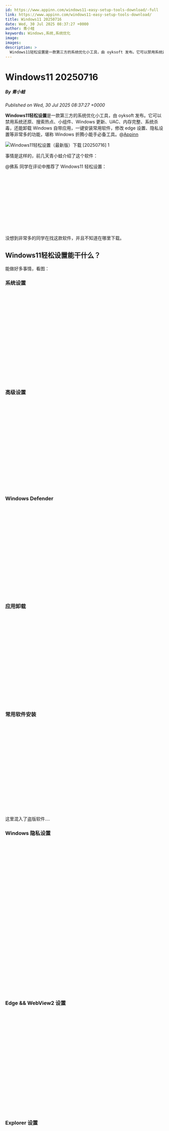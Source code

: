 ```yaml
---
id: https://www.appinn.com/windows11-easy-setup-tools-download/-full
link: https://www.appinn.com/windows11-easy-setup-tools-download/
title: Windows11 20250716
date: Wed, 30 Jul 2025 08:37:27 +0000
author: 青小蛙
keywords: Windows,系统,系统优化
image: 
images: 
description: >
  Windows11轻松设置是一款第三方的系统优化小工具，由 oyksoft 发布。它可以禁用系统还原、搜索热点、小组件、Windows 更新、UAC、内存完整、系统杀毒，还能卸载 Windows 自带应用，一键安装常用软件，修改 edge 设置、隐私设置等非常多的功能，堪称 Windows 折腾小能手必备工具。@Appinn事情是这样的，前几天青小蛙介绍了这个软件：@佛系 同学在评论中推荐了 Windows11 轻松设置：没想到非常多的同学在找这款软件，并且不知道在哪里下载。Windows11轻松设置能干什么？能做好多事情，看图：系统设置高级设置Windows Defender应用卸载常用软件安装这里混入了盗版软件….Windows 隐私设置Edge &amp;&amp; WebView2 设置Explorer 设置其他设置获取开发者 @oyksoft 在B站有一个发布页面，软件很小，只有240KB。青小蛙提供一个分流：夸克｜百度｜城通 (访问密码: 5712)注意Windows11轻松设置修改了很多原生的系统设置，如果你不知道哪个功能是做什么的，就不要动它。是的，别折腾，别折腾，别折腾。原文：https://www.appinn.com/windows11-easy-setup-tools-download/
---
```

# Windows11 20250716
##### By 青小蛙
_Published on Wed, 30 Jul 2025 08:37:27 +0000_

**Windows11轻松设置**是一款第三方的系统优化小工具，由 oyksoft 发布。它可以禁用系统还原、搜索热点、小组件、Windows 更新、UAC、内存完整、系统杀毒，还能卸载 Windows 自带应用，一键安装常用软件，修改 edge 设置、隐私设置等非常多的功能，堪称 Windows 折腾小能手必备工具。@[Appinn](https://www.appinn.com/windows11-easy-setup-tools-download/)

![Windows11轻松设置（最新版）下载 [20250716] 1](https://do-cdn.appinn.com/static3/images/2025/07/Copy-of-appinn-homework-2025-07-30T163224.554.jpg "Windows11轻松设置（最新版）下载 [20250716] 1")

事情是这样的，前几天青小蛙介绍了这个软件：

@佛系 同学在评论中推荐了 Windows11 轻松设置：

![Windows11轻松设置（最新版）下载 [20250716] 2](data:image/svg+xml,%3Csvg%20xmlns='http://www.w3.org/2000/svg'%20viewBox='0%200%201174%20418'%3E%3C/svg%3E "Windows11轻松设置（最新版）下载 [20250716] 2")

没想到非常多的同学在找这款软件，并且不知道在哪里下载。

Windows11轻松设置能干什么？
------------------

能做好多事情，看图：

### 系统设置

![Windows11轻松设置（最新版）下载 [20250716] 3](data:image/svg+xml,%3Csvg%20xmlns='http://www.w3.org/2000/svg'%20viewBox='0%200%201708%20962'%3E%3C/svg%3E "Windows11轻松设置（最新版）下载 [20250716] 3")

### 高级设置

![Windows11轻松设置（最新版）下载 [20250716] 4](data:image/svg+xml,%3Csvg%20xmlns='http://www.w3.org/2000/svg'%20viewBox='0%200%201664%20912'%3E%3C/svg%3E "Windows11轻松设置（最新版）下载 [20250716] 4")

### Windows Defender

![Windows11轻松设置（最新版）下载 [20250716] 5](data:image/svg+xml,%3Csvg%20xmlns='http://www.w3.org/2000/svg'%20viewBox='0%200%201654%20920'%3E%3C/svg%3E "Windows11轻松设置（最新版）下载 [20250716] 5")

### 应用卸载

![Windows11轻松设置（最新版）下载 [20250716] 6](data:image/svg+xml,%3Csvg%20xmlns='http://www.w3.org/2000/svg'%20viewBox='0%200%201658%20920'%3E%3C/svg%3E "Windows11轻松设置（最新版）下载 [20250716] 6")

### 常用软件安装

![Windows11轻松设置（最新版）下载 [20250716] 7](data:image/svg+xml,%3Csvg%20xmlns='http://www.w3.org/2000/svg'%20viewBox='0%200%201648%20914'%3E%3C/svg%3E "Windows11轻松设置（最新版）下载 [20250716] 7")

这里混入了盗版软件….

### Windows 隐私设置

![Windows11轻松设置（最新版）下载 [20250716] 8](data:image/svg+xml,%3Csvg%20xmlns='http://www.w3.org/2000/svg'%20viewBox='0%200%201266%201196'%3E%3C/svg%3E "Windows11轻松设置（最新版）下载 [20250716] 8")

### Edge && WebView2 设置

![Windows11轻松设置（最新版）下载 [20250716] 9](data:image/svg+xml,%3Csvg%20xmlns='http://www.w3.org/2000/svg'%20viewBox='0%200%201624%201020'%3E%3C/svg%3E "Windows11轻松设置（最新版）下载 [20250716] 9")

### Explorer 设置

![Windows11轻松设置（最新版）下载 [20250716] 10](data:image/svg+xml,%3Csvg%20xmlns='http://www.w3.org/2000/svg'%20viewBox='0%200%201062%20709'%3E%3C/svg%3E "Windows11轻松设置（最新版）下载 [20250716] 10")

### 其他设置

![Windows11轻松设置（最新版）下载 [20250716] 11](data:image/svg+xml,%3Csvg%20xmlns='http://www.w3.org/2000/svg'%20viewBox='0%200%201006%20673'%3E%3C/svg%3E "Windows11轻松设置（最新版）下载 [20250716] 11")

获取
--

开发者 @oyksoft 在B站有一个[发布页面](https://www.bilibili.com/opus/904672369138729017)，软件很小，只有240KB。

青小蛙提供一个分流：[夸克](https://pan.quark.cn/s/f6221644ccb3)｜[百度](https://pan.baidu.com/s/5A3ImEZUmBYDnNmRiMgu82g)｜[城通](https://url61.ctfile.com/d/15690961-153746545-60de3b?p=5712) (访问密码: 5712)

### 注意

Windows11轻松设置修改了很多原生的系统设置，如果**你不知道哪个功能是做什么的，就不要动它**。

是的，别折腾，别折腾，别折腾。

* * *

原文：https://www.appinn.com/windows11-easy-setup-tools-download/

---
Categories: Windows,系统,系统优化